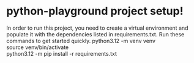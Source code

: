 # python-playground project setup!
In order to run this project, you need to create a virtual environment and populate it with the dependencies listed in requirements.txt.
Run these commands to get started quickly.
python3.12 -m venv venv  
source venv/bin/activate  
python3.12 -m pip install -r requirements.txt 
